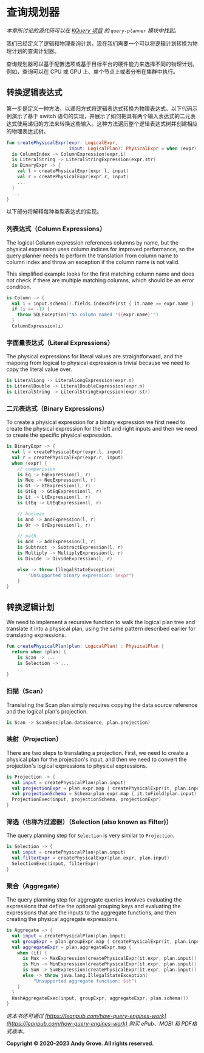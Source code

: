 # 查询规划器

_本章所讨论的源代码可以在 [KQuery 项目](https://github.com/andygrove/how-query-engines-work) 的 `query-planner` 模块中找到。_

我们已经定义了逻辑和物理查询计划，现在我们需要一个可以将逻辑计划转换为物理计划的查询计划器。

查询规划器可以基于配置选项或基于目标平台的硬件能力来选择不同的物理计划。例如，查询可以在 CPU 或 GPU 上、单个节点上或者分布在集群中执行。

## 转换逻辑表达式

第一步是定义一种方法，以递归方式将逻辑表达式转换为物理表达式。以下代码示例演示了基于 switch 语句的实现，并展示了如何把具有两个输入表达式的二元表达式使用递归的方法来转换这些输入。这种方法遍历整个逻辑表达式树并创建相应的物理表达式树。

```kotlin
fun createPhysicalExpr(expr: LogicalExpr,
                       input: LogicalPlan): PhysicalExpr = when (expr) {
  is ColumnIndex -> ColumnExpression(expr.i)
  is LiteralString -> LiteralStringExpression(expr.str)
  is BinaryExpr -> {
    val l = createPhysicalExpr(expr.l, input)
    val r = createPhysicalExpr(expr.r, input)
    ...
  }
  ...
}
```

以下部分将解释每种类型表达式的实现。

### 列表达式（Column Expressions）


The logical Column expression references columns by name, but the physical expression uses column indices for improved performance, so the query planner needs to perform the translation from column name to column index and throw an exception if the column name is not valid.

This simplified example looks for the first matching column name and does not check if there are multiple matching columns, which should be an error condition.

```kotlin
is Column -> {
  val i = input.schema().fields.indexOfFirst { it.name == expr.name }
  if (i == -1) {
    throw SQLException("No column named '${expr.name}'")
  }
  ColumnExpression(i)
```

### 字面量表达式（Literal Expressions）

The physical expressions for literal values are straightforward, and the mapping from logical to physical expression is trivial because we need to copy the literal value over.

```kotlin
is LiteralLong -> LiteralLongExpression(expr.n)
is LiteralDouble -> LiteralDoubleExpression(expr.n)
is LiteralString -> LiteralStringExpression(expr.str)
```

### 二元表达式（Binary Expressions）

To create a physical expression for a binary expression we first need to create the physical expression for the left and right inputs and then we need to create the specific physical expression.

```kotlin
is BinaryExpr -> {
  val l = createPhysicalExpr(expr.l, input)
  val r = createPhysicalExpr(expr.r, input)
  when (expr) {
    // comparision
    is Eq -> EqExpression(l, r)
    is Neq -> NeqExpression(l, r)
    is Gt -> GtExpression(l, r)
    is GtEq -> GtEqExpression(l, r)
    is Lt -> LtExpression(l, r)
    is LtEq -> LtEqExpression(l, r)

    // boolean
    is And -> AndExpression(l, r)
    is Or -> OrExpression(l, r)

    // math
    is Add -> AddExpression(l, r)
    is Subtract -> SubtractExpression(l, r)
    is Multiply -> MultiplyExpression(l, r)
    is Divide -> DivideExpression(l, r)

    else -> throw IllegalStateException(
        "Unsupported binary expression: $expr")
    }
}
```

## 转换逻辑计划

We need to implement a recursive function to walk the logical plan tree and translate it into a physical plan, using the same pattern described earlier for translating expressions.

```kotlin
fun createPhysicalPlan(plan: LogicalPlan) : PhysicalPlan {
  return when (plan) {
    is Scan -> ...
    is Selection -> ...
    ...
}
```

### 扫描（Scan）

Translating the Scan plan simply requires copying the data source reference and the logical plan's projection.

```kotlin
is Scan -> ScanExec(plan.dataSource, plan.projection)
```

### 映射（Projection）

There are two steps to translating a projection. First, we need to create a physical plan for the projection's input, and then we need to convert the projection's logical expressions to physical expressions.

```kotlin
is Projection -> {
  val input = createPhysicalPlan(plan.input)
  val projectionExpr = plan.expr.map { createPhysicalExpr(it, plan.input) }
  val projectionSchema = Schema(plan.expr.map { it.toField(plan.input) })
  ProjectionExec(input, projectionSchema, projectionExpr)
}
```

### 筛选（也称为过滤器）（Selection (also known as Filter)）

The query planning step for `Selection` is very similar to `Projection`.

```kotlin
is Selection -> {
  val input = createPhysicalPlan(plan.input)
  val filterExpr = createPhysicalExpr(plan.expr, plan.input)
  SelectionExec(input, filterExpr)
}
```

### 聚合（Aggregate）

The query planning step for aggregate queries involves evaluating the expressions that define the optional grouping keys and evaluating the expressions that are the inputs to the aggregate functions, and then creating the physical aggregate expressions.

```kotlin
is Aggregate -> {
  val input = createPhysicalPlan(plan.input)
  val groupExpr = plan.groupExpr.map { createPhysicalExpr(it, plan.input) }
  val aggregateExpr = plan.aggregateExpr.map {
    when (it) {
      is Max -> MaxExpression(createPhysicalExpr(it.expr, plan.input))
      is Min -> MinExpression(createPhysicalExpr(it.expr, plan.input))
      is Sum -> SumExpression(createPhysicalExpr(it.expr, plan.input))
      else -> throw java.lang.IllegalStateException(
          "Unsupported aggregate function: $it")
    }
  }
  HashAggregateExec(input, groupExpr, aggregateExpr, plan.schema())
}
```

*这本书还可通过 [https://leanpub.com/how-query-engines-work](https://leanpub.com/how-query-engines-work) 购买 ePub、MOBI 和 PDF格式版本。*

**Copyright © 2020-2023 Andy Grove. All rights reserved.**
